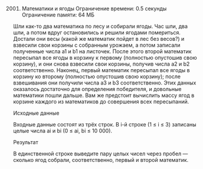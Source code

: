 2001. Математики и ягоды
Ограничение времени: 0.5 секунды
Ограничение памяти: 64 МБ

Шли как-то два математика по лесу и собирали ягоды. Час шли, два шли, а потом вдруг остановились и решили ягодами помериться. Достали они весы (какой же математик пойдет в лес без весов?) и взвесили свои корзины с собранным урожаем, а потом записали полученные числа a1 и b1 на листочек. После этого второй математик пересыпал все ягоды в корзину к первому (полностью опустошив свою корзину), и они снова взвесили свои корзины, получив числа a2 и b2 соответственно. Наконец, первый математик пересыпал все ягоды в корзину ко второму (полностью опустошив свою корзину); после взвешивания они получили числа a3 и b3 соответственно. Этих данных оказалось достаточно для определения победителя, и довольные математики пошли дальше. Вам же предстоит вычислить массу ягод в корзине каждого из математиков до совершения всех пересыпаний.

Исходные данные

Входные данные состоят из трёх строк. В i-й строке (1 ≤ i ≤ 3) записаны целые числа ai и bi (0 ≤ ai, bi ≤ 10 000).

Результат

В единственной строке выведите пару целых чисел через пробел — сколько ягод собрали, соответственно, первый и второй математик.
